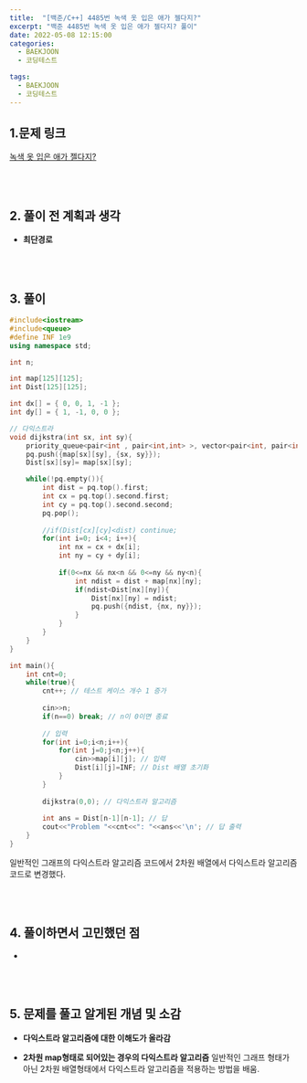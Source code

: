 ```yaml
---
title:  "[백준/C++] 4485번 녹색 옷 입은 애가 젤다지?"
excerpt: "백준 4485번 녹색 옷 입은 애가 젤다지? 풀이"
date: 2022-05-08 12:15:00
categories:
  - BAEKJOON
  - 코딩테스트

tags:
  - BAEKJOON
  - 코딩테스트
---
```


## 1.문제 링크

[녹색 옷 입은 애가 젤다지?](https://www.acmicpc.net/problem/4485)

<br>
<br>

## 2. 풀이 전 계획과 생각

- **최단경로**


<br>
<br>

## 3. 풀이

```cpp
#include<iostream>
#include<queue>
#define INF 1e9
using namespace std;

int n;

int map[125][125];
int Dist[125][125];

int dx[] = { 0, 0, 1, -1 };
int dy[] = { 1, -1, 0, 0 };

// 다익스트라  
void dijkstra(int sx, int sy){
    priority_queue<pair<int , pair<int,int> >, vector<pair<int, pair<int,int> > >, greater<pair<int, pair<int,int> > > > pq; // 최소힙  
    pq.push({map[sx][sy], {sx, sy}});
    Dist[sx][sy]= map[sx][sy];

    while(!pq.empty()){
        int dist = pq.top().first;
        int cx = pq.top().second.first;
        int cy = pq.top().second.second;
        pq.pop();
		
        //if(Dist[cx][cy]<dist) continue;
        for(int i=0; i<4; i++){
        	int nx = cx + dx[i];
        	int ny = cy + dy[i];
        	
        	if(0<=nx && nx<n && 0<=ny && ny<n){
        		int ndist = dist + map[nx][ny];
        		if(ndist<Dist[nx][ny]){
        			Dist[nx][ny] = ndist;
        			pq.push({ndist, {nx, ny}});
				}
			}
        }
    }
}

int main(){
	int cnt=0;
	while(true){
		cnt++; // 테스트 케이스 개수 1 증가  
		
		cin>>n;
		if(n==0) break; // n이 0이면 종료  
		
		// 입력  
		for(int i=0;i<n;i++){
			for(int j=0;j<n;j++){
				cin>>map[i][j]; // 입력  
				Dist[i][j]=INF; // Dist 배열 초기화  
			}
		}
		
		dijkstra(0,0); // 다익스트라 알고리즘  
		
		int ans = Dist[n-1][n-1]; // 답 
		cout<<"Problem "<<cnt<<": "<<ans<<'\n'; // 답 출력  
	}
}
```

일반적인 그래프의 다익스트라 알고리즘 코드에서 2차원 배열에서 다익스트라 알고리즘 코드로 변경했다.

<br>
<br>

## 4. 풀이하면서 고민했던 점

- 


<br>
<br>

## 5. 문제를 풀고 알게된 개념 및 소감

- **다익스트라 알고리즘에 대한 이해도가 올라감**

- **2차원 map형태로 되어있는 경우의 다익스트라 알고리즘**
일반적인 그래프 형태가 아닌 2차원 배열형태에서 다익스트라 알고리즘을 적용하는 방법을 배움.
